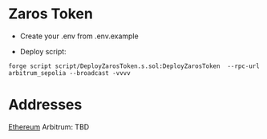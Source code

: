 # Zaros Token

- Create your .env from .env.example

- Deploy script:

```
forge script script/DeployZarosToken.s.sol:DeployZarosToken  --rpc-url arbitrum_sepolia --broadcast -vvvv
```

# Addresses

[Ethereum](https://etherscan.io/token/0x75e88b8c2d34a52a6d36deada664d7dc9116e4ef)
Arbitrum: TBD
